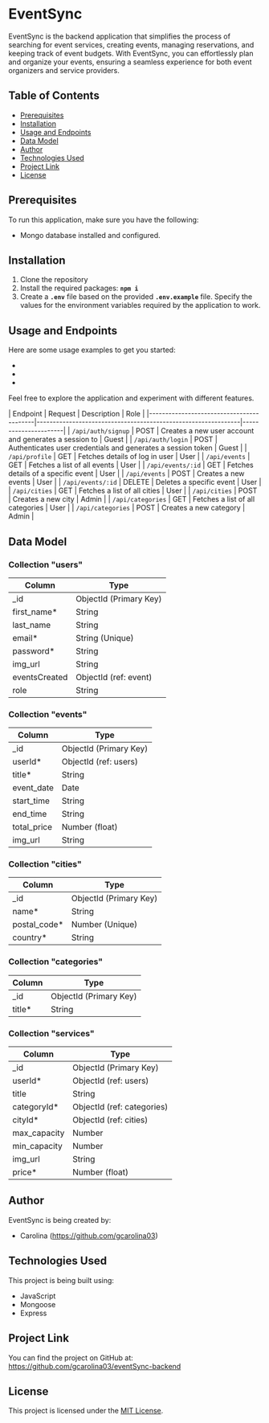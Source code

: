 # EventSync

EventSync is the backend application that simplifies the process of searching for event services, creating events, managing reservations, and keeping track of event budgets. With EventSync, you can effortlessly plan and organize your events, ensuring a seamless experience for both event organizers and service providers.

## Table of Contents
- [Prerequisites](#prerequisites)
- [Installation](#installation)
- [Usage and Endpoints](#usage-and-endpoints)
- [Data Model](#data-model)
- [Author](#author)
- [Technologies Used](#technologies-used)
- [Project Link](#project-link)
- [License](#license)


## Prerequisites

To run this application, make sure you have the following:

- Mongo database installed and configured.


## Installation

1. Clone the repository
1. Install the required packages: **`npm i`**
3. Create a **`.env`** file based on the provided **`.env.example`** file. Specify the values for the environment variables required by the application to work.

## Usage and Endpoints

Here are some usage examples to get you started:

- 

- 

- 


Feel free to explore the application and experiment with different features.


| Endpoint             | Request           | Description                                                   | Role                 |
|------------------------------------------|---------------------------------------------------------------|----------------------|
| `/api/auth/signup`   | POST              | Creates a new user account and generates a session to         | Guest                |
| `/api/auth/login`    | POST              | Authenticates user credentials and generates a session token  | Guest                |
| `/api/profile`       | GET               | Fetches details of log in user                                | User                 |
| `/api/events`        | GET               | Fetches a list of all events                                  | User                 |
| `/api/events/:id`    | GET               | Fetches details of a specific event                           | User                 |
| `/api/events`        | POST              | Creates a new events                                          | User                 |
| `/api/events/:id`    | DELETE            | Deletes a specific event                                      | User                 |
| `/api/cities`        | GET               | Fetches a list of all cities                                  | User                 |
| `/api/cities`        | POST              | Creates a new city                                            | Admin                |
| `/api/categories`    | GET               | Fetches a list of all categories                              | User                 |
| `/api/categories`    | POST              | Creates a new category                                        | Admin                |


## Data Model

### Collection "users" 
| Column        | Type                    |
| ------------- | ----------------------- |
| _id           | ObjectId (Primary Key)  |
| first_name*   | String                  |
| last_name     | String                  |
| email*        | String (Unique)         |
| password*     | String                  |
| img_url       | String                  |
| eventsCreated | ObjectId (ref: event)   |
| role          | String                  |


### Collection "events" 
| Column        | Type                    |
| ------------- | ----------------------- |
| _id           | ObjectId (Primary Key)  |
| userId*       | ObjectId (ref: users)   |
| title*        | String                  |
| event_date    | Date                    |
| start_time    | String                  |
| end_time      | String                  |
| total_price   | Number (float)          |
| img_url       | String                  |


### Collection "cities" 
| Column        | Type                    |
| ------------- | ----------------------- |
| _id           | ObjectId (Primary Key)  |
| name*         | String                  |
| postal_code*  | Number (Unique)         |
| country*      | String                  |


### Collection "categories" 
| Column        | Type                    |
| ------------- | ----------------------- |
| _id           | ObjectId (Primary Key)  |
| title*        | String                  |


### Collection "services" 
| Column        | Type                        |
| ------------- | --------------------------- |
| _id           | ObjectId (Primary Key)      |
| userId*       | ObjectId (ref: users)       |
| title         | String                      |
| categoryId*   | ObjectId (ref: categories)  |
| cityId*       | ObjectId (ref: cities)      |
| max_capacity  | Number                      |
| min_capacity  | Number                      |
| img_url       | String                      |
| price*        | Number (float)              |

## Author

EventSync is being created by:

- Carolina (https://github.com/gcarolina03)


## Technologies Used

This project is being built using:

- JavaScript
- Mongoose
- Express


## Project Link

You can find the project on GitHub at: https://github.com/gcarolina03/eventSync-backend


## License

This project is licensed under the [MIT License](LICENSE).
